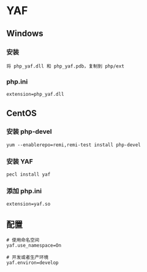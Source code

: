 # YAF

## Windows

### 安装
	将 php_yaf.dll 和 php_yaf.pdb，复制到	php/ext

### php.ini
	extension=php_yaf.dll

## CentOS

### 安装 php-devel
	yum --enablerepo=remi,remi-test install php-devel

### 安装 YAF
	pecl install yaf

### 添加 php.ini
	extension=yaf.so

## 配置

	# 使用命名空间
	yaf.use_namespace=On

	# 开发或者生产环境
	yaf.environ=develop

